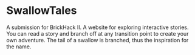 # SwallowTales
A submission for BrickHack II. A website for exploring interactive stories. You can read a story and branch off at any transition point to create your own adventure. The tail of a swallow is branched, thus the inspiration for the name.
